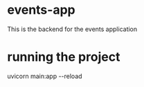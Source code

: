 # events-app
This is the backend for the events application

# running the project
uvicorn main:app --reload